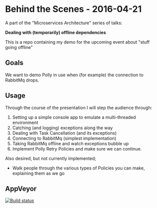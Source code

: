 # Behind the Scenes - 2016-04-21
A part of the "Microservices Architecture" series of talks:

**Dealing with (temporarily) offline dependencies**

This is a repo containing my demo for the upcoming event about "stuff going offline"

## Goals
We want to demo Polly in use when (for example) 
the connection to RabbitMq drops.

## Usage
Through the course of the presentation I will step the 
audience through:

1. Setting up a simple console app to emulate a multi-threaded environment
2. Catching (and logging) exceptions along the way
3. Dealing with Task Cancellation (and its exceptions)
4. Connecting to RabbitMq (simplest implementation)
5. Taking RabbitMq offline and watch exceptions bubble up
6. Implement Polly Retry Policies and make sure we can continue.

Also desired, but not currently implemented;

* Walk people through the various types of Policies you can make, explaining them as we go

## AppVeyor
[![Build status](https://ci.appveyor.com/api/projects/status/h5osvji62oc66c7a?svg=true)](https://ci.appveyor.com/project/phermens-coolblue/bts-rabbitmq)